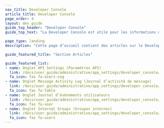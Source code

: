 ```yaml
---
nav_title: Developer Console
article_title: Developer Console
page_order: 4
layout: dev_guide
guide_top_header: "Developer Console"
guide_top_text: "La Developer Console est utile pour les informations d’identification importantes pour votre groupe d’applications et pour le dépannage. Il existe généralement quatre onglets dans cette section, qui peuvent apparaître en fonction de votre niveau d’accès ou d’autorisations : API Settings (Paramètres API), Message Activity Log (Journal des activités des messages), Event User Log (Journal d’événements utilisateurs) et Internal Groups (Groupes internes)."

page_type: landing
description: "Cette page d’accueil contient des articles sur le Developer Console. Ici, vous pouvez trouver des ressources sur les journaux, les paramètres API et les groupes internes."

guide_featured_title: "Section Articles"

guide_featured_list:
- name: Onglet API Settings (Paramètres API)
  link: /docs/user_guide/administrative/app_settings/developer_console/api_settings_tab/
  fa_icon: fas fa-users-cog
- name: Onglet Message Activity Log (Journal d’activité de message)
  link: /docs/user_guide/administrative/app_settings/developer_console/message_activity_log_tab/
  fa_icon: fas fa-table
- name: Onglet Journal d’événements utilisateurs
  link: /docs/user_guide/administrative/app_settings/developer_console/event_user_log_tab/
  fa_icon: fas fa-user
- name: Onglet Internal Groups (Groupes internes)
  link: /docs/user_guide/administrative/app_settings/developer_console/internal_groups_tab/
  fa_icon: fas fa-users
---
```

